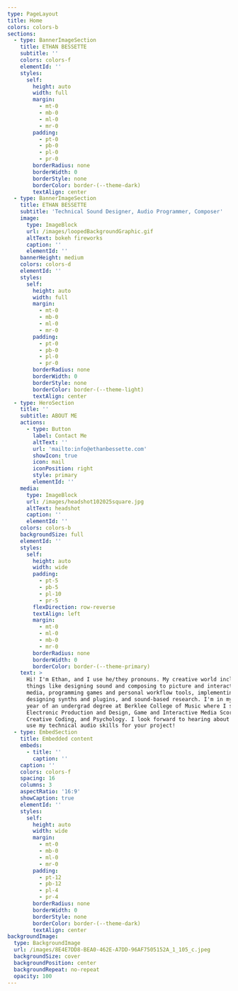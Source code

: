 ```yaml
---
type: PageLayout
title: Home
colors: colors-b
sections:
  - type: BannerImageSection
    title: ETHAN BESSETTE
    subtitle: ''
    colors: colors-f
    elementId: ''
    styles:
      self:
        height: auto
        width: full
        margin:
          - mt-0
          - mb-0
          - ml-0
          - mr-0
        padding:
          - pt-0
          - pb-0
          - pl-0
          - pr-0
        borderRadius: none
        borderWidth: 0
        borderStyle: none
        borderColor: border-(--theme-dark)
        textAlign: center
  - type: BannerImageSection
    title: ETHAN BESSETTE
    subtitle: 'Technical Sound Designer, Audio Programmer, Composer'
    image:
      type: ImageBlock
      url: /images/loopedBackgroundGraphic.gif
      altText: bokeh fireworks
      caption: ''
      elementId: ''
    bannerHeight: medium
    colors: colors-d
    elementId: ''
    styles:
      self:
        height: auto
        width: full
        margin:
          - mt-0
          - mb-0
          - ml-0
          - mr-0
        padding:
          - pt-0
          - pb-0
          - pl-0
          - pr-0
        borderRadius: none
        borderWidth: 0
        borderStyle: none
        borderColor: border-(--theme-light)
        textAlign: center
  - type: HeroSection
    title: ''
    subtitle: ABOUT ME
    actions:
      - type: Button
        label: Contact Me
        altText: ''
        url: 'mailto:info@ethanbessette.com'
        showIcon: true
        icon: mail
        iconPosition: right
        style: primary
        elementId: ''
    media:
      type: ImageBlock
      url: /images/headshot102025square.jpg
      altText: headshot
      caption: ''
      elementId: ''
    colors: colors-b
    backgroundSize: full
    elementId: ''
    styles:
      self:
        height: auto
        width: wide
        padding:
          - pt-5
          - pb-5
          - pl-10
          - pr-5
        flexDirection: row-reverse
        textAlign: left
        margin:
          - mt-0
          - ml-0
          - mb-0
          - mr-0
        borderRadius: none
        borderWidth: 0
        borderColor: border-(--theme-primary)
    text: >
      Hi! I'm Ethan, and I use he/they pronouns. My creative world includes
      things like designing sound and composing to picture and interactive
      media, programming games and personal workflow tools, implementing audio,
      designing synths and plugins, and sound-based research. I'm in my final
      year of an undergrad degree at Berklee College of Music where I study
      Electronic Production and Design, Game and Interactive Media Scoring,
      Creative Coding, and Psychology. I look forward to hearing about how I can
      use my technical audio skills for your project!
  - type: EmbedSection
    title: Embedded content
    embeds:
      - title: ''
        caption: ''
    caption: ''
    colors: colors-f
    spacing: 16
    columns: 3
    aspectRatio: '16:9'
    showCaption: true
    elementId: ''
    styles:
      self:
        height: auto
        width: wide
        margin:
          - mt-0
          - mb-0
          - ml-0
          - mr-0
        padding:
          - pt-12
          - pb-12
          - pl-4
          - pr-4
        borderRadius: none
        borderWidth: 0
        borderStyle: none
        borderColor: border-(--theme-dark)
        textAlign: center
backgroundImage:
  type: BackgroundImage
  url: /images/8E4E7DD8-BEA0-462E-A7DD-96AF7505152A_1_105_c.jpeg
  backgroundSize: cover
  backgroundPosition: center
  backgroundRepeat: no-repeat
  opacity: 100
---
```

